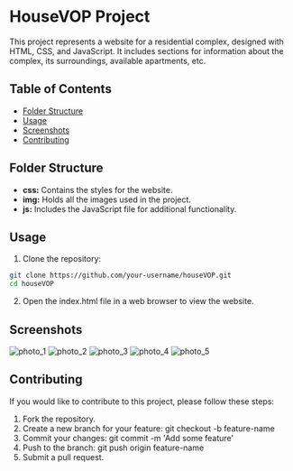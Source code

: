 # HouseVOP Project

This project represents a website for a residential complex, designed with HTML, CSS, and JavaScript. It includes sections for information about the complex, its surroundings, available apartments, etc.

## Table of Contents
- [Folder Structure](#folder-structure)
- [Usage](#usage)
- [Screenshots](#screenshots)
- [Contributing](#contributing)

## Folder Structure

- **css:** Contains the styles for the website.
- **img:** Holds all the images used in the project.
- **js:** Includes the JavaScript file for additional functionality.

## Usage

1. Clone the repository:

```bash
git clone https://github.com/your-username/houseVOP.git
cd houseVOP
```

2. Open the index.html file in a web browser to view the website.

## Screenshots
![photo_1](https://github.com/HEAD0223/houseVOP/assets/43917535/138e47b4-bd50-4a5f-9427-3b2ef4dff964)
![photo_2](https://github.com/HEAD0223/houseVOP/assets/43917535/5f03e38d-86e7-4d43-826b-a5ccb4496002)
![photo_3](https://github.com/HEAD0223/houseVOP/assets/43917535/90b5ceeb-273b-4e4f-a2e8-36cd33557d04)
![photo_4](https://github.com/HEAD0223/houseVOP/assets/43917535/be4cf25c-dc5c-4736-bdf1-877f7991087d)
![photo_5](https://github.com/HEAD0223/houseVOP/assets/43917535/6fac8771-6123-402d-a7ad-6d3dc87041b5)

## Contributing
If you would like to contribute to this project, please follow these steps:

1. Fork the repository.
2. Create a new branch for your feature: git checkout -b feature-name
3. Commit your changes: git commit -m 'Add some feature'
4. Push to the branch: git push origin feature-name
5. Submit a pull request.
